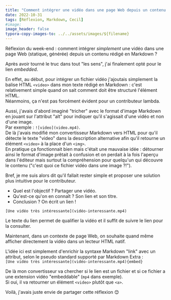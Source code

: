 ```yaml
---
title: "Comment intégrer une vidéo dans une page Web depuis un contenu en Markdown ?"
date: 2022-10-31
tags: [Réflexion, Markdown, Cecil]
#image: 
image_header: false
typora-copy-images-to: ../../assets/images/${filename}
---
```


Réflexion du week-end : comment intégrer *simplement* une vidéo dans une page Web (statique, générée) depuis un contenu rédigé en Markdown ?

Après avoir tourné le truc dans tout "les sens", j'ai finalement opté pour le lien *embedded*.
<!-- break -->
En effet, au début, pour intégrer un fichier vidéo j'ajoutais simplement la balise HTML `<video>` dans mon texte rédigé en Markdown : c'est relativement simple quand on sait comment doit être structuré l'élément HTML.  
Néanmoins, ça n'est pas forcément évident pour un contributeur lambda.

Aussi, j'avais d'abord imaginé "tricher" avec le format d'image Markdown en jouant sur l'attribut "alt" pour indiquer qu'il s'agissait d'une vidéo et non d'une image.  
Par exemple : `![video](video.mp4)`.  
De là j'avais modifié mon convertisseur Markdown vers HTML pour qu'il détecte le texte "video" dans la description alternative afin qu'il retourne un élément `<video>` à la place d'un `<img>`.  
En pratique ça fonctionnait bien mais c'était une mauvaise idée : détourner ainsi le format d'image prêtait à confusion et on perdait à la fois l'aperçu dans l'éditeur mais surtout la compréhension pour quelqu'un qui découvre le contenu ("c'est quoi ce fichier vidéo dans une image ?!").

Bref, je me suis alors dit qu'il fallait rester simple et proposer une solution plus intuitive pour le contributeur.

- Quel est l'objectif ? Partager une vidéo.
- Qu'est-ce qu'on en connaît ? Son lien et son titre.
- Conclusion ? On écrit un lien !

`[Une vidéo très intéressante](vidéo-interessante.mp4)`

Le texte du lien permet de qualifier la vidéo et il suffit de suivre le lien pour la consulter.

Maintenant, dans un contexte de page Web, on souhaite quand même afficher directement la vidéo dans un lecteur HTML natif.

L'idée ici est simplement d'enrichir la syntaxe Markdown "link" avec un attribut, selon le pseudo standard supporté par Markdown Extra :  
`[Une vidéo très intéressante](vidéo-interessante.mp4){embed}`

De là mon convertisseur va chercher si le lien est un fichier et si ce fichier a une extension vidéo "embeddable" (`mp4` dans exemple).  
Si oui, il va retourner un élément `<video>` plutôt que `<a>`.

Voilà, j'avais juste envie de partager cette réflexion 😊
